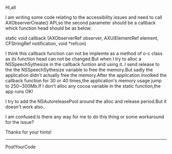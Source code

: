  

Hi,all

I am writing some code relating to the accessibility issues and need to call AXObserverCreate() API,so the second parameter should be a callback whick function head should be as below:

static void callback (AXObserverRef observer, AXUIElementRef element, CFStringRef notification, void *refcon)

I think this callback function can not be implemte as a method of o-c class as its function head can not be changed.But when I try to alloc a NSSpeechSythesize in the callback funtion and using it..I send release to the the NSSpeechSythesize variable to free the memory.But sadly the application didn't actually free the memory.After the application involked the callback function for 30 or 40 times,the application's memory usage jump to 250~300Mb.If I don't alloc any cocoa variable in the static function,the app runs OK!

I try to add the NSAutoreleasePool around the alloc and release period.But it doesn't work also..

I am confused.Is there any way for me to do this thing or some workaround for the issue?

Thanks for your hints!

----

PostYourCode
